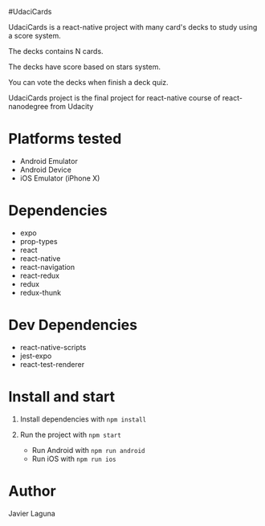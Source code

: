 #UdaciCards

UdaciCards is a react-native project with many card's decks to study using a score system.

The decks contains N cards.

The decks have score based on stars system.

You can vote the decks when finish a deck quiz.

UdaciCards project is the final project for react-native course of react-nanodegree from Udacity

# Platforms tested

* Android Emulator
* Android Device
* iOS Emulator (iPhone X)

# Dependencies

 * expo
 * prop-types
 * react
 * react-native
 * react-navigation
 * react-redux
 * redux
 * redux-thunk
  
# Dev Dependencies

 * react-native-scripts
 * jest-expo
 * react-test-renderer
    
# Install and start

1. Install dependencies with `npm install`

2. Run the project with `npm start`
    
    - Run Android with `npm run android`
    - Run iOS with `npm run ios`

# Author

Javier Laguna
